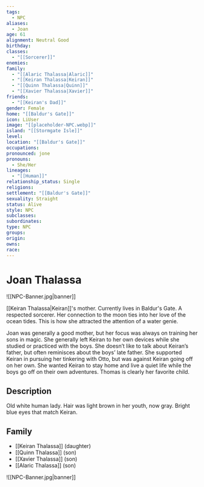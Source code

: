 ```yaml
---
tags:
  - NPC
aliases:
  - Joan
age: 61
alignment: Neutral Good
birthday: 
classes:
  - "[[Sorcerer]]"
enemies: 
family:
  - "[[Alaric Thalassa|Alaric]]"
  - "[[Keiran Thalassa|Keiran]]"
  - "[[Quinn Thalassa|Quinn]]"
  - "[[Xavier Thalassa|Xavier]]"
friends:
  - "[[Keiran's Dad]]"
gender: Female
home: "[[Baldur's Gate]]"
icon: LiUser
image: "[[placeholder-NPC.webp]]"
island: "[[Stormgate Isle]]"
level: 
location: "[[Baldur's Gate]]"
occupations: 
pronounced: jone
pronouns:
  - She/Her
lineages:
  - "[[Human]]"
relationship_status: Single
religions: 
settlement: "[[Baldur's Gate]]"
sexuality: Straight
status: Alive
style: NPC
subclasses: 
subordinates: 
type: NPC
groups: 
origin: 
owns: 
race:
---
```


# Joan Thalassa

![[NPC-Banner.jpg|banner]]

[[Keiran Thalassa|Keiran]]'s mother. Currently lives in Baldur's Gate. A respected sorcerer. Her connection to the moon ties into her love of the ocean tides. This is how she attracted the attention of a water genie.

Joan was generally a good mother, but her focus was always on training her sons in magic. She generally left Keiran to her own devices while she studied or practiced with the boys. She doesn’t like to talk about Keiran’s father, but often reminisces about the boys’ late father. She supported Keiran in pursuing her tinkering with Otto, but was against Keiran going off on her own. She wanted Keiran to stay home and live a quiet life while the boys go off on their own adventures. Thomas is clearly her favorite child.

## Description

Old white human lady. Hair was light brown in her youth, now gray. Bright blue eyes that match Keiran.

## Family

- [[Keiran Thalassa]] (daughter)
- [[Quinn Thalassa]] (son)
- [[Xavier Thalassa]] (son)
- [[Alaric Thalassa]] (son)


![[NPC-Banner.jpg|banner]]
